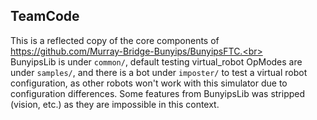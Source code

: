 ## TeamCode

This is a reflected copy of the core components of https://github.com/Murray-Bridge-Bunyips/BunyipsFTC.<br><br>
BunyipsLib is under `common/`, default testing virtual_robot OpModes are under `samples/`, and there is
a bot under `imposter/` to test a virtual robot configuration, as other robots won't work with this simulator due to
configuration differences. Some features from BunyipsLib was stripped (vision, etc.) as they are impossible in this context.

